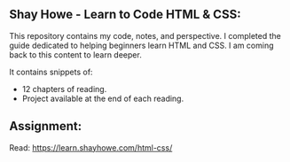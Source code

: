 ## Shay Howe - Learn to Code HTML & CSS:
This repository contains my code, notes, and perspective. I completed the guide dedicated to helping beginners learn HTML and CSS. 
I am coming back to this content to learn deeper. 

It contains snippets of:
* 12 chapters of reading.
* Project available at the end of each reading.

## Assignment:
Read: https://learn.shayhowe.com/html-css/
